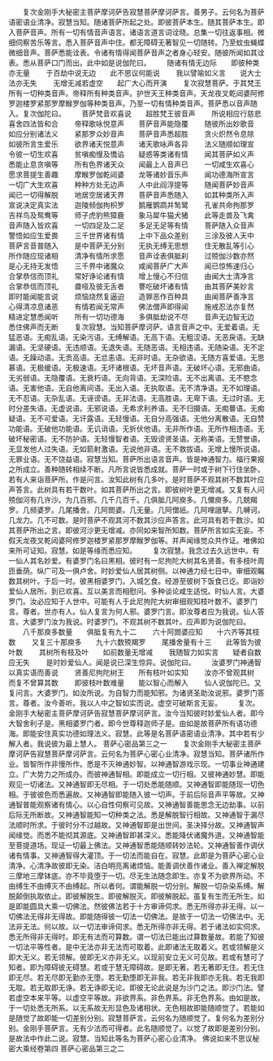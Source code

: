 <!-- { "loadSidebar": true } -->
　　复次金刚手大秘密主菩萨摩诃萨告寂慧菩萨摩诃萨言。善男子。云何名为菩萨语密语业清净。寂慧当知。随诸菩萨所起之处。即彼菩萨本生。随其菩萨本生。即入菩萨音声。所有一切有情音声语言。诸语言道言词诠晓。总集一切往返事相。微细伺察苦乐等言。悉入菩萨音声中住。都无障碍无著智见一切随转。乃至蚊虫蝇蝶微细音声。菩萨悉能诠表。令诸有情得闻菩萨音声之者身心轻安。随彼所闻如其诠表。悉从菩萨口门而出。此中如是说伽陀曰。
　　随诸有情无边际　　即彼种类亦无量
　　于百劫中说无边　　此不思议何能说
　　我以譬喻如义言　　说大士法亦无失
　　无增无减若虚空　　起广大心而开演
　　复次寂慧菩萨。于其梵王所有一切种类音声。帝释所有种类音声。护世天王种类音声。天龙夜叉乾闼婆阿修罗迦楼罗紧那罗摩睺罗伽等种类音声。乃至一切有情种类音声。菩萨悉以音声随入。复次伽陀曰。
　　菩萨梵音欢喜说　　超胜梵王彼音声
　　所说相应行慈悲　　喜舍四法皆和合
　　帝释歌咏悦意声　　菩萨音声能隐覆
　　随彼所出妙歌音　　如应分别诸法义
　　紧那罗众妙音声　　菩萨音声悉超胜
　　贪火炽然令息除　　如彼所言生爱乐
　　欲界诸天悦意声　　诸天歌咏声各异
　　法义随顺如理宣　　令彼一切生欢喜
　　贫嗔痴慢及憍谄　　疑惑等类诸有情
　　闻其菩萨如义声　　悉能止息贪嗔等
　　所有色界诸天众　　闻最上人音声已
　　一切咸生欢喜心　　愿求菩提生善趣
　　摩睺罗伽乾闼婆　　龙等诸妙音乐声
　　闻功德海所宣言　　一切广大生欢喜
　　种种方处无边声　　人中此阎浮提等
　　随闻菩萨妙音声　　闻已一切得解脱
　　地居空居诸天界　　菩萨音声悉随入
　　如其种类所入声　　宣说决定真实法
　　迦陵频伽拘枳罗　　鹅雁鹦鹉并鹙鹭
　　孔雀共命拘那罗　　吉祥鸟及鸳鸯等
　　师子虎豹熊獐鹿　　象马犀牛猫犬猪
　　此等走兽及飞禽　　音声随入皆欢喜
　　一切四足及二足　　多足无足等有情
　　菩萨随入众音声　　警悟如应生爱畏
　　三千世界诸有情　　上中下品众差别
　　三涂及彼人天中　　菩萨言音普随入
　　是中菩萨无分别　　无执无缚无思想
　　住无散乱等引心　　所作随应现诸相
　　清净有情所求愿　　音声诠表俱胝刹
　　过殑伽沙数亦然　　是心无持无发悟
　　三千界中诸魔众　　咸闻菩萨广大声
　　闻已惊怖速归心　　合掌恭信而顶礼
　　常好诤论诸有情　　增上慢心不归信
　　由闻大士清净言　　合掌恭信而顶礼
　　聋哑及彼无舌者　　謇吃破坏诸有情
　　由其菩萨美妙言　　即时能闻能言说
　　烦恼烧然复逼迫　　造罪恶作百种具
　　由闻菩萨善净言　　心得清凉息诸恶
　　有情若闻无常声　　佛法僧声即得闻
　　施戒忍法亦复然　　精进定慧悉闻听
　　所有一切功德海　　多俱胝劫说不尽
　　音声无边智无边　　悉住佛声而无断
　　复次寂慧。当知菩萨摩诃萨。语言音声之中。无爱着语。无猛恶语。无痴乱语。无染污语。无缚解语。无高下语。无粗涩语。无恶戾语。无缺漏语。无坚硬语。无违顺语。无退失语。无随恶语。无相违语。无随染语。无不定语。无躁动语。无贡高语。无忿恚语。无非时语。无杂欲语。无随方喜爱语。无思慕语。无极缓语。无极速语。无坏诸根语。无坏音声语。无破坏心语。无邪曲语。无劣弱语。无隐覆语。无衰朽语。无向背语。无深险语。无不出离语。无不愍念语。无害他语。无自他离间语。无出入语。无执取语。无不清净语。无不如理语。无不忍语。无杂乱语。无诬谤语。无非法语。无高胜语。无卑下语。无过时语。无时分差失语。无虚说语。无邪说语。无希求利养语。无不归摄语。无痴瞢语。无痴疑语。无不可爱语。无讦露语。无轻慢语。无自分高强语。无他分离散语。无自赞功能语。无破他功能语。无讥诮语。无折伏他语。无非所作语。无所作相违语。无破坏秘密语。无不防护语。无轻慢智者语。无毁谤贤圣语。无称美语。无赞誉语。无显发他人过失语。无如箭射激语。无说他非语。无不救拔语。无增上慢所说语。无罪业语。无不饶益语。寂慧当知。菩萨所出语言音声。皆是神通智力。福行果报之所成立。善种随转相续不断。凡所言说皆悉成就。菩萨一时或于树下行住坐卧。若有人来诣菩萨所。作是问言。汝知此树有几多叶。是时菩萨不观其树不数其叶应声答言。此树具有若干数叶。如其菩萨所出之言。即彼树叶更无增减。又复有人问殑伽河有几许沙。为几百邪。几千几百千。几俱胝几阿庾多。几儞庾多。几兢羯罗。几频婆罗。几尾播舍。几阿閦婆。几无量。几阿僧祇。几阿哩誐拏。几嚩诃。几龙力。几不可数。是时菩萨不观其河不数其沙应声答言。此河具有若干数沙。如其菩萨所出之言。即彼河沙更无增减。亦同如来智所知数。菩萨所言如实无妄。不假天龙夜叉乾闼婆阿修罗迦楼罗紧那罗摩睺罗伽等。并声闻缘觉众共作证。唯佛如来所可证知。寂慧。如是等缘而悉应知。
　　复次寂慧。我念过去久远世中。有一仙人其名妙爱。有婆罗门名曰黑相。彼时有一尼拘陀大树其名贤善。有多枝叶周匝垂荫。纵广可及一俱卢舍。时妙爱仙人居其树侧。以神通力经七日中。审细观瞩数其树叶。于后一时。彼黑相婆罗门。入城乞食。经游至彼树下饭食已讫。即诣妙爱仙人居所。到已欢喜。互以美言而相慰问。多种谈论咸生适悦。时仙人言。大婆罗门。汝必应知于人世中。可能有人于此尼拘陀大树审细观知枝叶数不。婆罗门言。尊者。世亦有人。仙人复言为何人邪。婆罗门言。即汝尊者应为我说。仙人答言。大婆罗门汝为我说。时婆罗门。不观其树不数其叶。应声即为说伽陀曰。
　　八千那庾多数量　　俱胝复有九十二
　　六十阿閦婆应知　　十六齐等其枝数
　　又复三十那庾多　　九十六数殑羯罗
　　尾播舍量有十三　　此等皆为彼叶数
　　其树所有枝及叶　　如前数量无增减
　　我随智力如实言　　疑者自数应无失
　　是时妙爱仙人。闻是说已深生惊异。说伽陀曰。
　　汝婆罗门神通智　　以真实语而善说
　　贤善尼拘陀树王　　所有枝叶如实知
　　汝亦不曾观其树　　而复不曾算其数
　　即彼枝叶数难量　　能以智心而解入
　　仙人说伽陀已。又复问言。大婆罗门。如汝所说。为自智力而能知邪。为诸贤圣助汝说邪。婆罗门答言。尊者。汝今善听。我以人中之智如实而说。虚空可破斯言无妄。
　　复次。金刚手大秘密主菩萨摩诃萨告寂慧菩萨摩诃萨言。汝今当知彼时妙爱仙人者。即今大智舍利子是。黑相婆罗门者。即今世尊释迦师子是。由如是故菩萨所有语功德海。即能安住真实功德如理法义。寂慧。此等是名菩萨语密语业清净。其中若有少解入者。我说彼为最上慧人。
菩萨心密品第三之一
　　复次金刚手大秘密主菩萨摩诃萨告寂慧菩萨摩诃萨言。云何名为菩萨心密心业清净。寂慧当知。菩萨诸所作业。皆智所作非慢所作。悉是不灭神通妙智。以神通智游戏示现。一切事业神通建立。广大势力之所成办。而彼神通智相。即能成立一切行相。又彼神通妙慧。即能观见一切诸法。又神通智即无尽相。于一切处悉能随顺。又神通智即能随现一切色相。于彼彼色而悉遍故。又神通智即能随入彼一切声。于前后际音声平等故。又神通智普能观察诸有情心。以心自性伺察可见故。又神通智善能思念无边劫事。以前后际无所断故。又神通智能知一切种类之法。悉是解脱智行相故。又神通智于漏尽法顺时所求。于彼时分不过越故。又神通智即是出世间。圣决择分故。又神通智声闻缘觉。而悉不能彻其源底。又神通智即甚深义。悉能降伏诸魔外道。又神通智能至菩提道场。现证一切最上佛法。又神通智悉能随顺转妙法轮。又神通智善作调伏诸有情事。又神通智得大灌顶。于一切法而能自在。寂慧。此即是为菩萨心密心业清净。心清净故彼即无染。洁白明亮离诸烦恼。能善调伏善作诸业。善入禅定解脱三摩地三摩钵底。亦不毕竟堕于一切。尽无生法随念即生。亦复不为欲界所动。不由缚生不由缚灭不由缚起。所以者何。谓能解脱一切分别。解脱一切杂染系缚。解脱颠倒执取依止。即彼解脱生。即彼解脱灭。即彼解脱起。虽复有生而无所生。如是即能圆具大乘一切佛法。然彼佛法若于十方审谛伺求。悉无所得亦非无得。以一切佛法无得非无得故。即能随得彼一切法一切佛法。是故于一切法一切佛法中。无法非无法。何以故。以一切法审谛伺求。悉无所得亦非无得。若于诸法如实伺求。悉无所得非无得时。即无有法而可算数。谓一切法已能出过算数量故。若能了知彼一切法平等性者。是中无法亦非无法而可取着。此即诸法无取着义。若或领解是义即大无义。若无领解。彼即无义亦非无义。以现前安立无义可见故。若或有慧可了知者。即为障碍彼无碍慧。若或于慧无障碍故。是即无著。若无著即无住。若无住即无尽。若无尽即无勤亦无堕。若无勤堕即无非我。若无非我即亦无我。若无我即无取。若无取即无诤。若无诤即无论。即彼无论此说是为沙门之法。即沙门法。譬若虚空本来平等。以虚空平等故。非欲界系。非色界系。非无色界系。由如是故。于一切处悉无所系。以无系故无形显色及诸相状。无色相故即能随顺觉了。若能如是随觉了故即能一切差别分别。寂慧菩萨言。云何名为随顺觉了。复何名为差别分别。金刚手菩萨言。无有少法而可得者。此名随顺觉了。以觉了故即是差别分别。是故法中作此二说。寂慧。当知此等名为菩萨心密心业清净。
佛说如来不思议秘密大乘经卷第四
菩萨心密品第三之二
